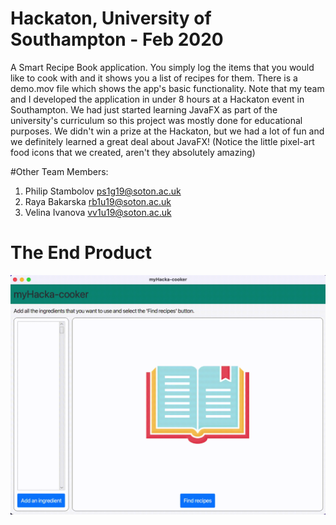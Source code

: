 # Hackaton, University of Southampton - Feb 2020
A Smart Recipe Book application. You simply log the items that you would like to cook with and it shows you a list of recipes for them. There is a demo.mov file which shows the app's basic functionality. Note that my team and I developed the application in under 8 hours at a Hackaton event in Southampton. We had just started learning JavaFX as part of the university's curriculum so this project was mostly done for educational purposes. We didn't win a prize at the Hackaton, but we had a lot of fun and we definitely learned a great deal about JavaFX! (Notice the little pixel-art food icons that we created, aren't they absolutely amazing)  

#Other Team Members:
1) Philip Stambolov ps1g19@soton.ac.uk
2) Raya Bakarska rb1u19@soton.ac.uk
3) Velina Ivanova vv1u19@soton.ac.uk

# The End Product
![](demo.gif)
